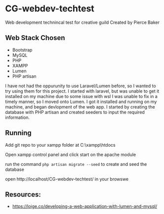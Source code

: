 # CG-webdev-techtest
Web development technincal test for creative guild
Created by Pierce Baker

## Web Stack Chosen
* Bootstrap
* MySQL
* PHP
* XAMPP
* Lumen
* PHP artisan

I have not had the oppurunity to use Laravel/Lumen before, so I wanted to try using them for this project. I started with laravel, but was unable to get it installed on my machine due to some issue with wsl I was unable to fix in a timely manner, so I moved onto Lumen. I got it installed and running on my machine, and began devlopment of the web app. I started by creating the database with PHP artisan and created seeders to input the required information.

## Running
Add git repo to your xampp folder at C:\xampp\htdocs

Open xampp control panel and click start on the apache module

run the command `php artisan migrate --seed` to create and seed the database

open http://localhost/CG-webdev-techtest/ in your browswe


## Resources:
* https://loige.co/developing-a-web-application-with-lumen-and-mysql/
